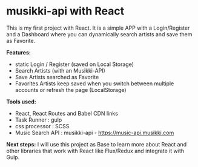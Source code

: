 # musikki-api with React

This is my first project with React. It is a simple APP with a Login/Register and a Dashboard where you can dynamically search artists and save them as Favorite.

**Features:**
- static Login / Register (saved on Local Storage)
- Search Artists (with an Musikki-API)
- Save Artists searched as Favorite
- Favorites Artists keep saved when you switch between multiple accounts or refresh the page (LocalStorage)


**Tools used:**
- React, React Routes and Babel CDN links
- Task Runner : gulp
- css processor : SCSS
- Music Search API : musikki-api - https://music-api.musikki.com


**Next steps:**
I will use this project as Base to learn more about React and other libraries that work with React like Flux/Redux and integrate it with Gulp.
